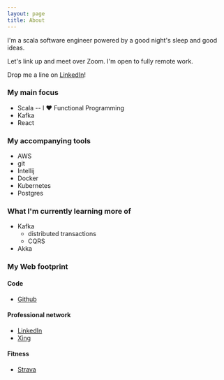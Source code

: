 ```yaml
---
layout: page
title: About
---
```


I'm a scala software engineer powered by a good night's sleep and good ideas.

Let's link up and meet over Zoom. I'm open to fully remote work.

Drop me a line on [LinkedIn](https://www.linkedin.com/in/esteban-zacharzewski)!

### My main focus
* Scala -- I ♥️ Functional Programming
* Kafka
* React

### My accompanying tools
* AWS
* git
* Intellij
* Docker
* Kubernetes
* Postgres

### What I'm currently learning more of
* Kafka
  * distributed transactions
  * CQRS
* Akka

### My Web footprint

#### Code
* [Github](https://github.com/stzr1123)

#### Professional network
* [LinkedIn](https://www.linkedin.com/in/esteban-zacharzewski)
* [Xing](https://www.xing.com/profile/Esteban_Zacharzewski)

#### Fitness
* [Strava](https://www.strava.com/athletes/9632376)